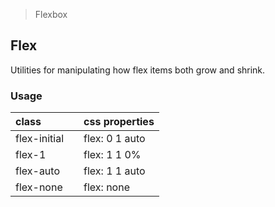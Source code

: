 > Flexbox

## Flex

Utilities for manipulating how flex items both grow and shrink.

### Usage

| class |  | css properties |
|:--|:--|:--|
| flex-initial |  | flex: 0 1 auto |
| flex-1 |  | flex: 1 1 0% |
| flex-auto |  | flex: 1 1 auto |
| flex-none |  | flex: none |


